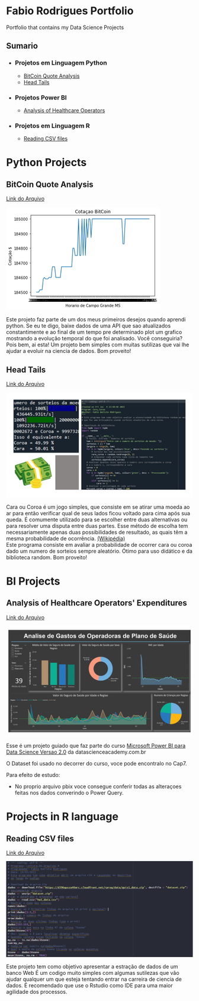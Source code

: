 # Fabio Rodrigues Portfolio
Portfolio that contains my Data Science Projects

## Sumario
* ### Projetos em Linguagem Python<br>
  * [BitCoin Quote Analysis](#ProjectPython_1)
  * [Head Tails](#ProjectPython_2)

* ### Projetos Power BI
  * [Analysis of Healthcare Operators](#ProjectBI_1)

* ### Projetos em Linguagem R
  * [Reading CSV files](#ProjectR_1)

# Python Projects

## BitCoin Quote Analysis <a name="ProjectPython_1"></a>
[Link do Arquivo](https://github.com/fabiobr05/Cotacao_Bitcoin)

![](Python_BitCoin.png)

Este projeto faz parte de um dos meus primeiros desejos quando aprendi python.
Se eu te digo, baixe dados de uma API que sao atualizados constantimente e ao final de um tempo pre determinado plot um grafico mostrando a evolução temporal do que foi analisado. Você conseguiria?
Pois bem, ai esta!
Um projeto bem simples com muitas sutilizas que vai lhe ajudar a evoluir na ciencia de dados. Bom proveito!

## Head Tails <a name="ProjectPython_2"></a>
[Link do Arquivo](https://github.com/fabiobr05/Cara_Coroa)

![](Python_CaraCoroa.JPG)

Cara ou Coroa é um jogo simples, que consiste em se atirar uma moeda ao ar para então verificar qual de seus lados ficou voltado para cima após sua queda. É comumente utilizado para se escolher entre duas alternativas ou para resolver uma disputa entre duas partes. Esse método de escolha tem necessariamente apenas duas possibilidades de resultado, as quais têm a mesma probabilidade de ocorrência. [(Wikipédia)](https://pt.wikipedia.org/wiki/Cara_ou_coroa)<br>
Este programa consiste em avaliar a probabilidade de ocorrer cara ou coroa dado um numero de sorteios sempre aleatório. Ótimo para uso didático e da biblioteca random. Bom proveito!

# BI Projects

## Analysis of Healthcare Operators' Expenditures <a name="ProjectBI_1"></a>
[Link do Arquivo](https://github.com/fabiobr05/PowerBI_1)

![](BI_Healthcare_Operators.jpg)

Esse é um projeto guiado que faz parte do curso [Microsoft Power BI para Data Science Versao 2.0](https://www.datascienceacademy.com.br/course?courseid=microsoft-power-bi-para-data-science) da datascienceacademy.com.br

O Dataset foi usado no decorrer do curso, voce pode encontralo no Cap7.

Para efeito de estudo:
  * No proprio arquivo pbix voce consegue conferir todas as alteraçoes feitas nos dados converindo o Power Query.

# Projects in R language

## Reading CSV files <a name="ProjectR_1"></a>
[Link do Arquivo](https://github.com/fabiobr05/Reading_CSV_files)

![](R_Leitura_de_Arquivos.png)

Este projeto tem como objetivo apresentar a estração de dados de um banco Web
É um codigo muito simples com algumas sutilezas que vão ajudar qualquer um que esteja tentando entrar na carreira de ciencia de dados.
É recomendado que use o Rstudio como IDE para uma maior agilidade dos processos.
